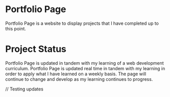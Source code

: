 # Portfolio Page

Portfolio Page is a website to display projects that I have completed up to this point.

# Project Status

Portfolio Page is updated in tandem with my learning of a web development curriculum. Portfolio Page is updated real time in tandem with my learning in order to apply what I have learned on a weekly basis. The page will continue to change and develop as my learning continues to progress.

// Testing updates